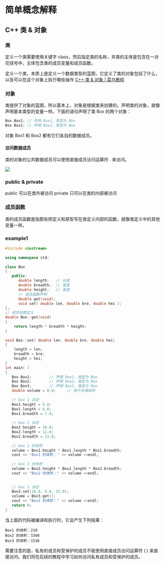 
# 简单概念解释
## C++ 类 & 对象
### 类
定义一个类需要使用关键字 class，然后指定类的名称，并类的主体是包含在一对花括号中，主体包含类的成员变量和成员函数。

定义一个类，本质上是定义一个数据类型的蓝图，它定义了类的对象包括了什么，以及可以在这个对象上执行哪些操作
[C++ 类 & 对象 | 菜鸟教程](https://www.runoob.com/cplusplus/cpp-classes-objects.html)
### 对象
类提供了对象的蓝图，所以基本上，对象是根据类来创建的。声明类的对象，就像声明基本类型的变量一样。下面的语句声明了类 Box 的两个对象：

```cpp
Box Box1; // 声明 Box1，类型为 Box 
Box Box2; // 声明 Box2，类型为 Box
```
对象 Box1 和 Box2 都有它们各自的数据成员。

#### 访问数据成员

类的对象的公共数据成员可以使用直接成员访问运算符 . 来访问。

![](https://www.runoob.com/wp-content/uploads/2015/05/cpp-classes-objects-2020-12-10-11-2.png)


### public & private
public 可以在类外被访问
private 只可以在类的内部被访问

### 成员函数
  
类的成员函数是指那些把定义和原型写在类定义内部的函数，就像类定义中的其他变量一样。

### example1
```cpp
#include <iostream>
 
using namespace std;
 
class Box
{
   public:
      double length;   // 长度
      double breadth;  // 宽度
      double height;   // 高度
      // 成员函数声明
      double get(void);
      void set( double len, double bre, double hei );
};
// 成员函数定义
double Box::get(void)
{
    return length * breadth * height;
}
 
void Box::set( double len, double bre, double hei)
{
    length = len;
    breadth = bre;
    height = hei;
}
int main( )
{
   Box Box1;        // 声明 Box1，类型为 Box
   Box Box2;        // 声明 Box2，类型为 Box
   Box Box3;        // 声明 Box3，类型为 Box
   double volume = 0.0;     // 用于存储体积
 
   // box 1 详述
   Box1.height = 5.0; 
   Box1.length = 6.0; 
   Box1.breadth = 7.0;
 
   // box 2 详述
   Box2.height = 10.0;
   Box2.length = 12.0;
   Box2.breadth = 13.0;
 
   // box 1 的体积
   volume = Box1.height * Box1.length * Box1.breadth;
   cout << "Box1 的体积：" << volume <<endl;
 
   // box 2 的体积
   volume = Box2.height * Box2.length * Box2.breadth;
   cout << "Box2 的体积：" << volume <<endl;
 
 
   // box 3 详述
   Box3.set(16.0, 8.0, 12.0); 
   volume = Box3.get(); 
   cout << "Box3 的体积：" << volume <<endl;
   return 0;
}
```
当上面的代码被编译和执行时，它会产生下列结果：
```
Box1 的体积：210
Box2 的体积：1560
Box3 的体积：1536
```
需要注意的是，私有的成员和受保护的成员不能使用直接成员访问运算符 (.) 来直接访问。我们将在后续的教程中学习如何访问私有成员和受保护的成员。